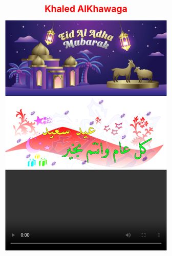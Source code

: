 <html>
  <center>
  <head>
    <h1 style="color:red;">Khaled AlKhawaga</h1>   
  </head>
    <link rel="stylesheet" href="main.css">
    <style>
          video {
                   width: 100%;
                   height: auto;
                }
    </style>
  <body>
<script>
function myFunction() {
  document.getElementById("videoPlayer").innerHTML = "Paragraph changed.";
}
</script>  <div><img src="happy.jpg" id="bg"></div>
  <img src="happy1.webp">
  <video autoplay playsinline loop controls="controls" id="videoPlayer">
  <video controls autoplay>
  <script>alert("🎈عيد اضحي سعيد😍علي الامة الاسلامية😍جميعا يارب🎈")</script>
</body>


